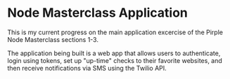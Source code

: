 # Node Masterclass Application

This is my current progress on the main application excercise of the Pirple Node Masterclass sections 1-3.

The application being built is a web app that allows users to authenticate, login using tokens, set up "up-time" checks to their favorite websites, and then receive notifications via SMS using the Twilio API.